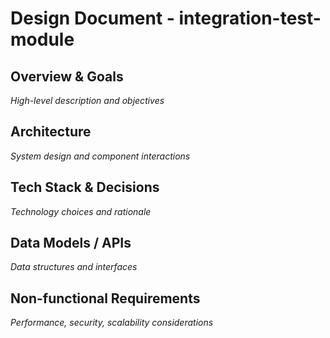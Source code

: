 # Design Document - integration-test-module

## Overview & Goals
*High-level description and objectives*

## Architecture
*System design and component interactions*

## Tech Stack & Decisions
*Technology choices and rationale*

## Data Models / APIs
*Data structures and interfaces*

## Non-functional Requirements
*Performance, security, scalability considerations*